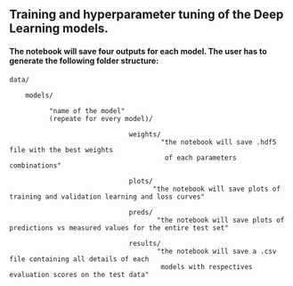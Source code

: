 ## Training and hyperparameter tuning of the Deep Learning models.

#### The notebook will save four outputs for each model. The user has to generate the following folder structure:

    data/
    
        models/
    
              "name of the model"
              (repeate for every model)/
          
                                  weights/
                                          "the notebook will save .hdf5 file with the best weights 
                                           of each parameters combinations"

                                  plots/
                                        "the notebook will save plots of training and validation learning and loss curves"
                                  
                                  preds/
                                         "the notebook will save plots of predictions vs measured values for the entire test set"      
            
                                  results/
                                         "the notebook will save a .csv file containing all details of each 
                                          models with respectives evaluation scores on the test data"      
